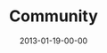 ---
layout: message
category: message
series: "Saints & Scoundrels"
title: "Community"
date: 2013-01-19-00-00
message_id: 764
audio: "http://s3.amazonaws.com/crossroads-media/messages/audio/saintsandscoundrels-03.mp3"
audio-duration: "41:24"
program: "http://s3.amazonaws.com/crossroads-media/documents/01_19-20_13Program_LO.pdf"
description: "Chuck Mingo talks about how the church is all about people."
video: "http://s3.amazonaws.com/crossroads-media/messages/video/saintsandscoundrels-03.mp4"
video-duration: "41:37"
video-image: "http://s3.amazonaws.com/crossroads-media/images/saintsandscoundrels-03-still.jpg"
explicit: false
---